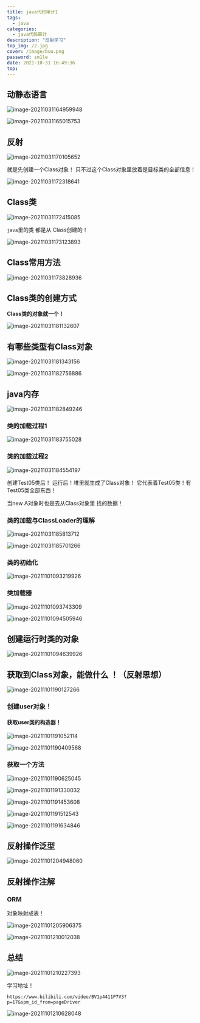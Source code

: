 ```yaml
---
title: java代码审计1
tags:
  - java
categories:
  - java代码审计
description: "反射学习"
top_img: /2.jpg
cover: /image/buu.png
password: sm1le
date: 2021-10-31 16:49:36
top:
---
```




## 动静态语言

![image-20211031164959948](https://gitee.com/taochiyu/blogimage/raw/master/img/20211031165857.png)



![image-20211031165015753](https://gitee.com/taochiyu/blogimage/raw/master/img/20211031165909.png)



## 反射

![image-20211031170105652](https://gitee.com/taochiyu/blogimage/raw/master/img/20211031170105.png)



就是先创建一个Class对象！ 只不过这个Class对象里放着是目标类的全部信息！



![image-20211031172318641](https://gitee.com/taochiyu/blogimage/raw/master/img/20211031172318.png)



## Class类

![image-20211031172415085](https://gitee.com/taochiyu/blogimage/raw/master/img/20211031172415.png)

`java`里的类 都是从 Class创建的！ 



![image-20211031173123893](https://gitee.com/taochiyu/blogimage/raw/master/img/20211031173124.png)

## Class常用方法

![image-20211031173828936](https://gitee.com/taochiyu/blogimage/raw/master/img/20211031173829.png)



## Class类的创建方式

**Class类的对象就一个！**



![image-20211031181132607](https://gitee.com/taochiyu/blogimage/raw/master/img/20211031181132.png)



## 有哪些类型有Class对象

![image-20211031181343156](https://gitee.com/taochiyu/blogimage/raw/master/img/20211031181343.png)



![image-20211031182756886](https://gitee.com/taochiyu/blogimage/raw/master/img/20211031182757.png)



## java内存



![image-20211031182849246](https://gitee.com/taochiyu/blogimage/raw/master/img/20211031182849.png)

### 类的加载过程1

![image-20211031183755028](https://gitee.com/taochiyu/blogimage/raw/master/img/20211031183755.png)

### 类的加载过程2

![image-20211031184554197](https://gitee.com/taochiyu/blogimage/raw/master/img/20211031184554.png)

创建Test05类后！ 运行后！堆里就生成了Class对象！ 它代表着Test05类！有Test05类全部东西！



当new A对象时也是去从Class对象里 找的数据！

### 类的加载与ClassLoader的理解

![image-20211031185813712](https://gitee.com/taochiyu/blogimage/raw/master/img/20211031185813.png)

![image-20211031185701266](https://gitee.com/taochiyu/blogimage/raw/master/img/20211031185701.png)



### 类的初始化



![image-20211101093219926](https://gitee.com/taochiyu/blogimage/raw/master/img/20211101093227.png)



### 类加载器

![image-20211101093743309](https://gitee.com/taochiyu/blogimage/raw/master/img/20211101093743.png)



![image-20211101094505946](https://gitee.com/taochiyu/blogimage/raw/master/img/20211101094506.png)



## 创建运行时类的对象



![image-20211101094639926](https://gitee.com/taochiyu/blogimage/raw/master/img/20211101094640.png)

## 获取到Class对象，能做什么 ！（反射思想）



![image-20211101190127266](https://gitee.com/taochiyu/blogimage/raw/master/img/20211101190127.png)

### 创建user对象！

#### 获取user类的构造器！



![image-20211101191052114](https://gitee.com/taochiyu/blogimage/raw/master/img/20211101191109.png)



![image-20211101190409568](https://gitee.com/taochiyu/blogimage/raw/master/img/20211101190415.png)



### 获取一个方法

![image-20211101190625045](https://gitee.com/taochiyu/blogimage/raw/master/img/20211101190840.png)

![image-20211101191330032](https://gitee.com/taochiyu/blogimage/raw/master/img/20211101191330.png)

![image-20211101191453608](https://gitee.com/taochiyu/blogimage/raw/master/img/20211101191501.png)



![image-20211101191512543](https://gitee.com/taochiyu/blogimage/raw/master/img/20211101191529.png)

![image-20211101191634846](https://gitee.com/taochiyu/blogimage/raw/master/img/20211101191703.png)



## 反射操作泛型

![image-20211101204948060](https://gitee.com/taochiyu/blogimage/raw/master/img/20211101204948.png)



## 反射操作注解

### ORM 

对象映射成表！

![image-20211101205906375](https://gitee.com/taochiyu/blogimage/raw/master/img/20211101205906.png)



![image-20211101210012038](https://gitee.com/taochiyu/blogimage/raw/master/img/20211101210012.png)





## 总结



![image-20211101210227393](https://gitee.com/taochiyu/blogimage/raw/master/img/20211101210258.png)



学习地址！

`https://www.bilibili.com/video/BV1p4411P7V3?p=17&spm_id_from=pageDriver`







![image-20211101210628048](https://gitee.com/taochiyu/blogimage/raw/master/img/20211101210628.png)







